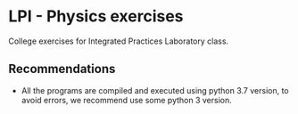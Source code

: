 # LPI - Physics exercises

College exercises for Integrated Practices Laboratory class.

## Recommendations

- All the programs are compiled and executed using python 3.7 version, to avoid errors, we recommend use some python 3 version.

